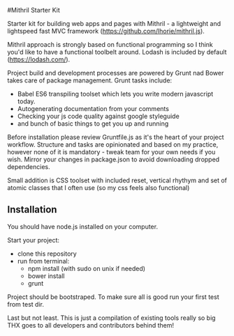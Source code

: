 #Mithril Starter Kit

Starter kit for building web apps and pages with Mithril - a lightweight and lightspeed fast MVC framework (https://github.com/lhorie/mithril.js).

Mithril approach is strongly based on functional programming so I think you'd like to have a functional toolbelt around. Lodash is included by default (https://lodash.com/).

Project build and development processes are powered by Grunt nad Bower takes care of package management.
Grunt tasks include:
- Babel ES6 transpiling toolset which lets you write modern javascript today.
- Autogenerating documentation from your comments
- Checking your js code quality against google styleguide
- and bunch of basic things to get you up and running


Before installation please review Gruntfile.js as it's the heart of your project workflow. Structure and tasks are opinionated and based on my practice, however none of it is mandatory - tweak team for your own needs if you wish. Mirror your changes in package.json to avoid downloading dropped dependencies.

Small addition is CSS toolset with included reset, vertical rhythym and set of atomic classes that I often use (so my css feels also functional)

## Installation

You should have node.js installed on your computer.

Start your project:
- clone this repository
- run from terminal:
    - npm install (with sudo on unix if needed)
    - bower install
    - grunt

Project should be bootstraped. To make sure all is good run your first test from test dir. 


Last but not least. This is just a compilation of existing tools really so big THX goes to all developers and contributors behind them!
